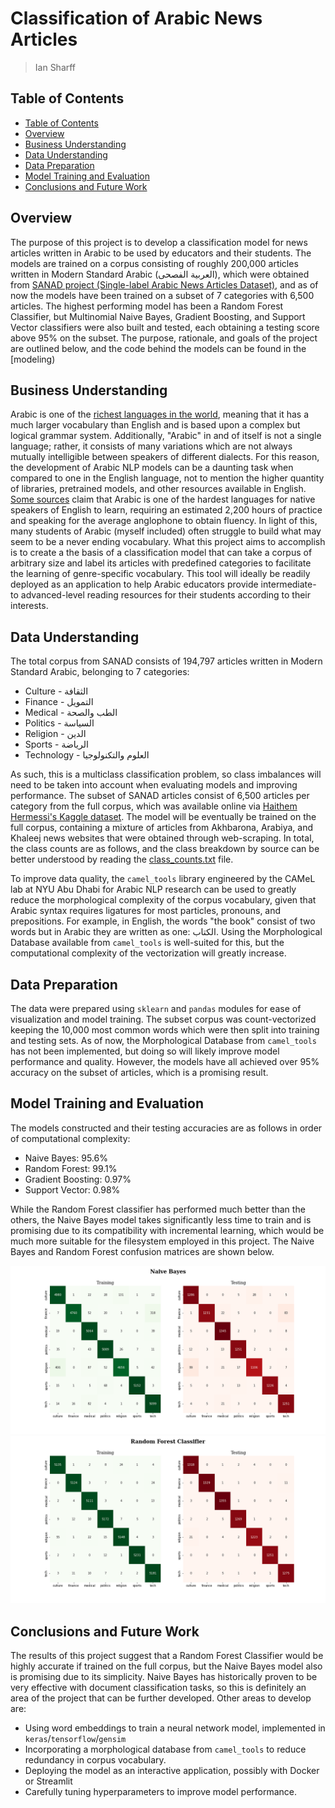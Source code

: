 # Classification of Arabic News Articles
> Ian Sharff

## Table of Contents
  - [Table of Contents](#table-of-contents)
  - [Overview](#overview)
  - [Business Understanding](#business-understanding)
  - [Data Understanding](#data-understanding)
  - [Data Preparation](#data-preparation)
  - [Model Training and Evaluation](#model-training-and-evaluation)
  - [Conclusions and Future Work](#conclusions-and-future-work)
  
## Overview
The purpose of this project is to develop a classification model for news articles written in Arabic to be used by educators and their students. The models are trained on a corpus consisting of roughly 200,000 articles written in Modern Standard Arabic (العربية الفصحى), which were obtained from <a href="https://www.sciencedirect.com/science/article/pii/S2352340919304305?via%3Dihub">SANAD project (Single-label Arabic News Articles Dataset)</a>, and as of now the models have been trained on a subset of 7 categories with 6,500 articles. The highest performing model has been a Random Forest Classifier, but Multinomial Naive Bayes, Gradient Boosting, and Support Vector classifiers were also built and tested, each obtaining a testing score above 95% on the subset. The purpose, rationale, and goals of the project are outlined below, and the code behind the models can be found in the [modeling)

## Business Understanding
Arabic is one of the <a href="https://blog.ititranslates.com/2020/09/22/is-arabic-the-richest-language-in-words/">richest languages in the world</a>, meaning that it has a much larger vocabulary than English and is based upon a complex but logical grammar system. Additionally, "Arabic" in and of itself is not a single language; rather, it consists of many variations which are not always mutually intelligible between speakers of different dialects. For this reason, the development of Arabic NLP models can be a daunting task when compared to one in the English language, not to mention the higher quantity of libraries, pretrained models, and other resources available in English. <a href="https://effectivelanguagelearning.com/language-guide/language-difficulty/">Some sources</a> claim that Arabic is one of the hardest languages for native speakers of English to learn, requiring an estimated 2,200 hours of practice and speaking for the average anglophone to obtain fluency. In light of this, many students of Arabic (myself included) often struggle to build what may seem to be a never ending vocabulary. What this project aims to accomplish is to create a the basis of a classification model that can take a corpus of arbitrary size and label its articles with predefined categories to facilitate the learning of genre-specific vocabulary. This tool will ideally be readily deployed as an application to help Arabic educators provide intermediate- to advanced-level reading resources for their students according to their interests.

## Data Understanding
The total corpus from SANAD consists of 194,797 articles written in Modern Standard Arabic, belonging to 7 categories:
* Culture - الثقافة
* Finance - التمويل
* Medical - الطب والصحة
* Politics - السياسة
* Religion - الدين
* Sports - الرياضة
* Technology - العلوم والتكنولوجيا

As such, this is a multiclass classification problem, so class imbalances will need to be taken into account when evaluating models and improving performance. The subset of SANAD articles consist of 6,500 articles per category from the full corpus, which was available online via <a href="https://www.kaggle.com/haithemhermessi/sanad-dataset">Haithem Hermessi's Kaggle dataset</a>. The model will be eventually be trained on the full corpus, containing a mixture of articles from Akhbarona, Arabiya, and Khaleej news websites that were obtained through web-scraping. In total, the class counts are as follows, and the class breakdown by source can be better understood by reading the [class_counts.txt](class_counts.txt) file.

To improve data quality, the `camel_tools` library engineered by the CAMeL lab at NYU Abu Dhabi for Arabic NLP research can be used to greatly reduce the morphological complexity of the corpus vocabulary, given that Arabic syntax requires ligatures for most particles, pronouns, and prepositions. For example, in English, the words "the book" consist of two words but in Arabic they are written as one: الكتاب. Using the Morphological Database available from `camel_tools` is well-suited for this, but the computational complexity of the vectorization will greatly increase.

## Data Preparation
The data were prepared using `sklearn` and `pandas` modules for ease of visualization and model training. The subset corpus was count-vectorized keeping the 10,000 most common words which were then split into training and testing sets. As of now, the Morphological Database from `camel_tools` has not been implemented, but doing so will likely improve model performance and quality. However, the models have all achieved over 95% accuracy on the subset of articles, which is a promising result.

## Model Training and Evaluation
The models constructed and their testing accuracies are as follows in order of computational complexity:
* Naive Bayes: 95.6%
* Random Forest: 99.1%
* Gradient Boosting: 0.97%
* Support Vector: 0.98%

While the Random Forest classifier has performed much better than the others, the Naive Bayes model takes significantly less time to train and is promising due to its compatibility with incremental learning, which would be much more suitable for the filesystem employed in this project. The Naive Bayes and Random Forest confusion matrices are shown below.

<img src="images/nb_cm.png" alt="Naive Bayes Confusion Matrices">

<img src="images/rfc_cm.png" alt="Naive Bayes Confusion Matrices">

## Conclusions and Future Work
The results of this project suggest that a Random Forest Classifier would be highly accurate if trained on the full corpus, but the Naive Bayes model also is promising due to its simplicity. Naive Bayes has historically proven to be very effective with document classification tasks, so this is definitely an area of the project that can be further developed. Other areas to develop are:
* Using word embeddings to train a neural network model, implemented in `keras`/`tensorflow`/`gensim`
* Incorporating a morphological database from `camel_tools` to reduce redundancy in corpus vocabulary.
* Deploying the model as an interactive application, possibly with Docker or Streamlit
* Carefully tuning hyperparameters to improve model performance.